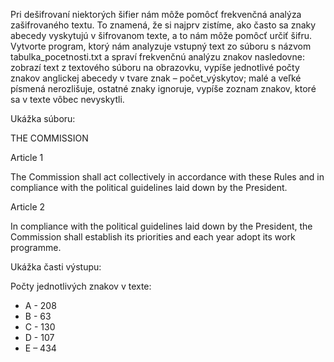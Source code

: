 Pri dešifrovaní niektorých šifier nám môže pomôcť frekvenčná analýza zašifrovaného textu. To znamená, že si najprv zistíme, ako často sa znaky abecedy vyskytujú v šifrovanom texte, a to nám môže pomôcť určiť šifru. 
Vytvorte program, ktorý nám analyzuje vstupný text zo súboru s názvom tabulka_pocetnosti.txt a spraví frekvenčnú analýzu znakov nasledovne: 
zobrazí text z textového súboru na obrazovku, 
vypíše jednotlivé počty znakov anglickej abecedy v tvare znak – počet_výskytov; malé a veľké písmená nerozlišuje, ostatné znaky ignoruje, 
vypíše zoznam znakov, ktoré sa v texte vôbec nevyskytli. 

Ukážka súboru: 

THE COMMISSION 

Article 1

The Commission shall act collectively in accordance with these Rules and in compliance with the political guidelines laid down by the President. 

Article 2 

In compliance with the political guidelines laid down by the President, the Commission shall establish its priorities and each year adopt its work programme. 

Ukážka časti výstupu: 

Počty jednotlivých znakov v texte: 

* A - 208 
* B - 63  
* C - 130
* D - 107
* E – 434
